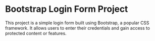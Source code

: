 # Bootstrap Login Form Project
This project is a simple login form built using Bootstrap, a popular CSS framework. It allows users to enter their credentials and gain access to protected content or features.
